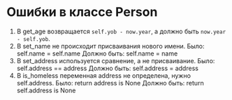 # Ошибки в классе Person

1. В get_age возвращается `self.yob - now.year`, а должно быть `now.year - self.yob`.
2. В set_name не происходит присваивания нового имени.
   Было: self.name = self.name
   Должно быть: self.name = name
3. В set_address используется сравнение, а не присваивание.
   Было: self.address == address
   Должно быть: self.address = address
4. В is_homeless переменная address не определена, нужно self.address.
   Было: return address is None
   Должно быть: return self.address is None
